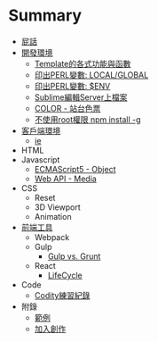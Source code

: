 # Summary

* [屁話](README.md)
* [開發環境](01-SERVER/README.md)
    * [Template的各式功能與函數](01-SERVER/ffn_template_features.md)
    * [印出PERL變數: LOCAL/GLOBAL](01-SERVER/print_GLOBAL_and_LOCAL.md)
    * [印出PERL變數: $ENV](01-SERVER/print_ENV.md)
    * [Sublime編輯Server上檔案](01-SERVER/edit_server_file_via_sublime.md)
    * [COLOR - 站台色票](01-SERVER/color.md)
    * [不使用root權限 npm install -g](01-SERVER/npm_install_global_as_user.md)
* [客戶端環境](02-CLIENT/README.md)
    * [ie](02-CLIENT/IE/ie-hack.md)
* HTML
* Javascript
    * [ECMAScript5 - Object](04-JavaScript/ECMAScript5/object.md)
    * [Web API - Media](04-JavaScript/WebAPI/media.md)
* CSS
    * Reset
    * 3D Viewport
    * Animation
* [前端工具](05-Tools/README.md)
    * Webpack 
    * Gulp
        * [Gulp vs. Grunt](05-Tools/Gulp/gulp-vs-grunt.md)
    * React
        * [LifeCycle](05-Tools/React/life-cycle.md)
* Code
    * [Codity練習紀錄](07-Code/codity.md)
* 附錄
    * [範例](Example.md)
    * [加入創作](JoinUs.md)
